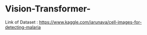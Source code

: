 # Vision-Transformer-

Link of Dataset : https://www.kaggle.com/iarunava/cell-images-for-detecting-malaria 
